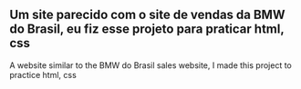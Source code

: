 Um site parecido com o site de vendas da BMW do Brasil, eu fiz esse projeto para praticar html, css
--------------------
A website similar to the BMW do Brasil sales website, I made this project to practice html, css
 
